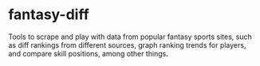 # fantasy-diff
Tools to scrape and play with data from popular fantasy sports sites, such as diff rankings from different sources, graph ranking trends for players, and compare skill positions, among other things.
